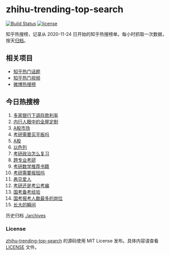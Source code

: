 # zhihu-trending-top-search

[![Build Status](https://github.com/justjavac/zhihu-trending-top-search/workflows/ci/badge.svg?branch=main)](https://github.com/justjavac/zhihu-trending-top-search/actions)
[![license](https://img.shields.io/github/license/justjavac/zhihu-trending-top-search)](https://github.com/justjavac/zhihu-trending-top-search/blob/main/LICENSE)

知乎热搜榜，记录从 2020-11-24 日开始的知乎热搜榜单。每小时抓取一次数据，按天[归档](./archives)。

## 相关项目

- [知乎热门话题](https://github.com/justjavac/zhihu-trending-hot-questions)
- [知乎热门视频](https://github.com/justjavac/zhihu-trending-hot-video)
- [微博热搜榜](https://github.com/justjavac/weibo-trending-hot-search)

## 今日热搜榜

<!-- BEGIN -->
<!-- 最后更新时间 Wed Nov 15 2023 20:13:27 GMT+0800 (China Standard Time) -->

1. [多家银行下调存款利率](https://www.zhihu.com/search?q=%E5%A4%9A%E5%AE%B6%E9%93%B6%E8%A1%8C%E4%B8%8B%E8%B0%83%E5%AD%98%E6%AC%BE%E5%88%A9%E7%8E%87)
1. [内行人眼中的全屋定制](https://www.zhihu.com/search?q=%E5%86%85%E8%A1%8C%E4%BA%BA%E7%9C%BC%E4%B8%AD%E7%9A%84%E5%85%A8%E5%B1%8B%E5%AE%9A%E5%88%B6)
1. [A股市场](https://www.zhihu.com/search?q=A%E8%82%A1%E5%B8%82%E5%9C%BA)
1. [考研需要买平板吗](https://www.zhihu.com/search?q=%E8%80%83%E7%A0%94%E9%9C%80%E8%A6%81%E4%B9%B0%E5%B9%B3%E6%9D%BF%E5%90%97)
1. [A股](https://www.zhihu.com/search?q=A%E8%82%A1)
1. [以色列](https://www.zhihu.com/search?q=%E4%BB%A5%E8%89%B2%E5%88%97)
1. [考研政治怎么复习](https://www.zhihu.com/search?q=%E8%80%83%E7%A0%94%E6%94%BF%E6%B2%BB%E6%80%8E%E4%B9%88%E5%A4%8D%E4%B9%A0)
1. [跨专业考研](https://www.zhihu.com/search?q=%E8%B7%A8%E4%B8%93%E4%B8%9A%E8%80%83%E7%A0%94)
1. [考研数学推荐书籍](https://www.zhihu.com/search?q=%E8%80%83%E7%A0%94%E6%95%B0%E5%AD%A6%E6%8E%A8%E8%8D%90%E4%B9%A6%E7%B1%8D)
1. [考研需要报班吗](https://www.zhihu.com/search?q=%E8%80%83%E7%A0%94%E9%9C%80%E8%A6%81%E6%8A%A5%E7%8F%AD%E5%90%97)
1. [再见爱人](https://www.zhihu.com/search?q=%E5%86%8D%E8%A7%81%E7%88%B1%E4%BA%BA)
1. [考研还是考公考编](https://www.zhihu.com/search?q=%E8%80%83%E7%A0%94%E8%BF%98%E6%98%AF%E8%80%83%E5%85%AC%E8%80%83%E7%BC%96)
1. [国考备考经验](https://www.zhihu.com/search?q=%E5%9B%BD%E8%80%83%E5%A4%87%E8%80%83%E7%BB%8F%E9%AA%8C)
1. [国考报考人数最多的岗位](https://www.zhihu.com/search?q=%E5%9B%BD%E8%80%83%E6%8A%A5%E8%80%83%E4%BA%BA%E6%95%B0%E6%9C%80%E5%A4%9A%E7%9A%84%E5%B2%97%E4%BD%8D)
1. [长大的瞬间](https://www.zhihu.com/search?q=%E9%95%BF%E5%A4%A7%E7%9A%84%E7%9E%AC%E9%97%B4)

<!-- END -->

历史归档 [./archives](./archives)

### License

[zhihu-trending-top-search](https://github.com/justjavac/zhihu-trending-top-search) 的源码使用 MIT License
发布。具体内容请查看 [LICENSE](./LICENSE) 文件。
